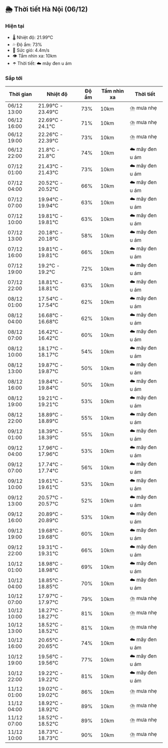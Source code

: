 ## 🌦️ Thời tiết Hà Nội (06/12)

### Hiện tại

- 🌡️ Nhiệt độ: 21.99℃
- 💦 Độ ẩm: 73%
- 💨 Sức gió: 4.4m/s
- 👁️ Tầm nhìn xa: 10km
- ☂️ Thời tiết: ☁️ mây đen u ám

### Sắp tới

| Thời gian | Nhiệt độ | Độ ẩm | Tầm nhìn xa | Thời tiết |
| --- | --- | --- | --- | --- |
| 06/12 13:00 | 21.99℃ - 23.49℃ | 73% | 10km | ⛈️ mưa nhẹ |
| 06/12 16:00 | 22.69℃ - 24.1℃ | 71% | 10km | ⛈️ mưa nhẹ |
| 06/12 19:00 | 22.26℃ - 22.39℃ | 73% | 10km | ⛈️ mưa nhẹ |
| 06/12 22:00 | 21.8℃ - 21.8℃ | 74% | 10km | ☁️ mây đen u ám |
| 07/12 01:00 | 21.43℃ - 21.43℃ | 73% | 10km | ☁️ mây đen u ám |
| 07/12 04:00 | 20.52℃ - 20.52℃ | 66% | 10km | ☁️ mây đen u ám |
| 07/12 07:00 | 19.94℃ - 19.94℃ | 63% | 10km | ☁️ mây đen u ám |
| 07/12 10:00 | 19.81℃ - 19.81℃ | 63% | 10km | ☁️ mây đen u ám |
| 07/12 13:00 | 20.18℃ - 20.18℃ | 58% | 10km | ☁️ mây đen u ám |
| 07/12 16:00 | 19.81℃ - 19.81℃ | 66% | 10km | ☁️ mây đen u ám |
| 07/12 19:00 | 19.2℃ - 19.2℃ | 72% | 10km | ☁️ mây đen u ám |
| 07/12 22:00 | 18.81℃ - 18.81℃ | 63% | 10km | ☁️ mây đen u ám |
| 08/12 01:00 | 17.54℃ - 17.54℃ | 62% | 10km | ☁️ mây đen u ám |
| 08/12 04:00 | 16.68℃ - 16.68℃ | 62% | 10km | ☁️ mây đen u ám |
| 08/12 07:00 | 16.42℃ - 16.42℃ | 60% | 10km | ☁️ mây đen u ám |
| 08/12 10:00 | 18.17℃ - 18.17℃ | 54% | 10km | ☁️ mây đen u ám |
| 08/12 13:00 | 19.87℃ - 19.87℃ | 50% | 10km | ☁️ mây đen u ám |
| 08/12 16:00 | 19.84℃ - 19.84℃ | 50% | 10km | ☁️ mây đen u ám |
| 08/12 19:00 | 19.21℃ - 19.21℃ | 53% | 10km | ☁️ mây đen u ám |
| 08/12 22:00 | 18.89℃ - 18.89℃ | 55% | 10km | ☁️ mây đen u ám |
| 09/12 01:00 | 18.39℃ - 18.39℃ | 55% | 10km | ☁️ mây đen u ám |
| 09/12 04:00 | 17.96℃ - 17.96℃ | 53% | 10km | ☁️ mây đen u ám |
| 09/12 07:00 | 17.74℃ - 17.74℃ | 56% | 10km | ☁️ mây đen u ám |
| 09/12 10:00 | 19.61℃ - 19.61℃ | 53% | 10km | ☁️ mây đen u ám |
| 09/12 13:00 | 20.57℃ - 20.57℃ | 52% | 10km | ☁️ mây đen u ám |
| 09/12 16:00 | 20.89℃ - 20.89℃ | 53% | 10km | ☁️ mây đen u ám |
| 09/12 19:00 | 19.68℃ - 19.68℃ | 60% | 10km | ☁️ mây đen u ám |
| 09/12 22:00 | 19.31℃ - 19.31℃ | 66% | 10km | ☁️ mây đen u ám |
| 10/12 01:00 | 18.98℃ - 18.98℃ | 69% | 10km | ☁️ mây đen u ám |
| 10/12 04:00 | 18.85℃ - 18.85℃ | 70% | 10km | ☁️ mây đen u ám |
| 10/12 07:00 | 17.97℃ - 17.97℃ | 79% | 10km | ⛈️ mưa nhẹ |
| 10/12 10:00 | 18.27℃ - 18.27℃ | 81% | 10km | ⛈️ mưa nhẹ |
| 10/12 13:00 | 18.52℃ - 18.52℃ | 81% | 10km | ⛈️ mưa nhẹ |
| 10/12 16:00 | 20.65℃ - 20.65℃ | 74% | 10km | ☁️ mây đen u ám |
| 10/12 19:00 | 19.56℃ - 19.56℃ | 77% | 10km | ☁️ mây đen u ám |
| 10/12 22:00 | 19.22℃ - 19.22℃ | 81% | 10km | ☁️ mây đen u ám |
| 11/12 01:00 | 19.02℃ - 19.02℃ | 86% | 10km | ⛈️ mưa nhẹ |
| 11/12 04:00 | 18.92℃ - 18.92℃ | 89% | 10km | ⛈️ mưa nhẹ |
| 11/12 07:00 | 18.52℃ - 18.52℃ | 89% | 10km | ⛈️ mưa nhẹ |
| 11/12 10:00 | 18.73℃ - 18.73℃ | 90% | 10km | ⛈️ mưa nhẹ |
